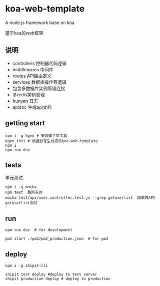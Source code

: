 # koa-web-template
A node.js framework base on koa

基于koa的web框架

## 说明

- controllers 控制器代码逻辑
- middlewares 中间件
- routes  API路由定义
- services 数据库操作等逻辑
- 包含多数据库实例管理连接
- 多redis实例管理
- bunyan 日志
- apidoc 生成api文档
 

 ## getting start

 ```
 npm i -g kgen # 安装脚手架工具
 kgen init # 根据引导生成项目koa-web-template
 npm i
 npm run dev
 ```

 ## tests

 单元测试
 ```
 npm i -g mocha
 npm test  跑所有的
 mocha test/api/user.controller.test.js --grep getuserlist  跑单独API getuserlist测试

 ```

 ## run

 ```
 npm run dev  # for development

 pm2 start ./pm2/pm2_production.json  # for pm2
 ```


## deploy


```
npm i -g shipit-cli

shipit test deploy #deploy to test server
shipit production deploy # deploy to production
```